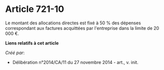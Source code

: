 # Article 721-10

Le montant des allocations directes est fixé à 50 % des dépenses correspondant aux factures acquittées par l'entreprise dans
la limite de 20 000 €.

**Liens relatifs à cet article**

_Créé par_:

  - Délibération n°2014/CA/11 du 27 novembre 2014 - art., v. init.
